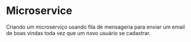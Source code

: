 # Microservice
Criando um microserviço usando fila de mensageria para enviar um email de boas vindas toda vez que um novo usuário se cadastrar.

